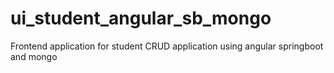 # ui_student_angular_sb_mongo
Frontend application for student CRUD application using angular springboot and mongo
